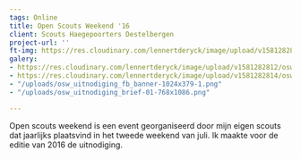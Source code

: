 ```yaml
---
tags: Online
title: Open Scouts Weekend '16
client: Scouts Haegepoorters Destelbergen
project-url: ''
ft-img: https://res.cloudinary.com/lennertderyck/image/upload/v1581282812/osw_uitnodiging_fb_banner-1024x379-1_hp9sdx.png
galery:
- https://res.cloudinary.com/lennertderyck/image/upload/v1581282812/osw_uitnodiging_fb_banner-1024x379-1_hp9sdx.png
- https://res.cloudinary.com/lennertderyck/image/upload/v1581282814/osw_uitnodiging_brief-01-768x1086_jvq4ql.png
- "/uploads/osw_uitnodiging_fb_banner-1024x379-1.png"
- "/uploads/osw_uitnodiging_brief-01-768x1086.png"

---
```

Open scouts weekend is een event georganiseerd door mijn eigen scouts dat jaarlijks plaatsvind in het tweede weekend van juli. Ik maakte voor de editie van 2016 de uitnodiging.
